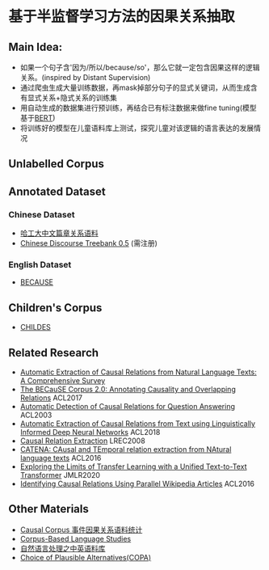 # 基于半监督学习方法的因果关系抽取

## Main Idea:
- 如果一个句子含'因为/所以/because/so'，那么它就一定包含因果这样的逻辑关系。(inspired by Distant Supervision)
- 通过爬虫生成大量训练数据，再mask掉部分句子的显式关键词，从而生成含有显式关系+隐式关系的训练集
- 用自动生成的数据集进行预训练，再结合已有标注数据来做fine tuning(模型基于[BERT](https://arxiv.org/abs/1810.04805))
- 将训练好的模型在儿童语料库上测试，探究儿童对该逻辑的语言表达的发展情况

## Unlabelled Corpus


## Annotated Dataset
### Chinese Dataset
- [哈工大中文篇章关系语料](http://ir.hit.edu.cn/hit-cdtb/)
- [Chinese Discourse Treebank 0.5](https://catalog.ldc.upenn.edu/LDC2014T21) (需注册)

### English Dataset
- [BECAUSE](https://github.com/duncanka/BECAUSE)

## Children's Corpus
- [CHILDES](https://childes.talkbank.org/)

## Related Research
- [Automatic Extraction of Causal Relations from Natural Language Texts: A Comprehensive Survey](https://arxiv.org/pdf/1605.07895.pdf)
- [The BECauSE Corpus 2.0: Annotating Causality and Overlapping Relations](https://www.aclweb.org/anthology/W17-0812/) ACL2017
- [Automatic Detection of Causal Relations for Question Answering](https://www.aclweb.org/anthology/W03-1210.pdf) ACL2003
- [Automatic Extraction of Causal Relations from Text using Linguistically Informed Deep Neural Networks](https://www.aclweb.org/anthology/W18-5035/) ACL2018
- [Causal Relation Extraction](http://lrec-conf.org/proceedings/lrec2008/pdf/87_paper.pdf) LREC2008
- [CATENA: CAusal and TEmporal relation extraction from NAtural language texts](https://www.aclweb.org/anthology/C16-1007.pdf) ACL2016
- [Exploring the Limits of Transfer Learning with a Unified Text-to-Text Transformer](https://arxiv.org/pdf/1910.10683v3.pdf) JMLR2020
- [Identifying Causal Relations Using Parallel Wikipedia Articles](http://www.cs.columbia.edu/nlp/papers/2016/hidey_wikipedia_causality_acl2016.pdf) ACL2016

## Other Materials
- [Causal Corpus 事件因果关系语料统计](https://blog.csdn.net/gao2628688/article/details/96228855)
- [Corpus-Based Language Studies](https://www.lancaster.ac.uk/fass/projects/corpus/)
- [自然语言处理之中英语料库](https://blog.csdn.net/zeng_xiangt/article/details/81572317)
- [Choice of Plausible Alternatives(COPA)](https://people.ict.usc.edu/~gordon/copa.html)

